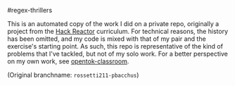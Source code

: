 #regex-thrillers

This is an automated copy of the work I did on a private repo, originally a project from the [Hack Reactor](http://hackreactor.com) curriculum.  For technical reasons, the history has been omitted, and my code is mixed with that of my pair and the exercise's starting point.  As such, this repo is representative of the kind of problems that I've tackled, but not of my solo work.  For a better perspective on my own work, see [opentok-classroom](https://github.com/rossetti211/opentok-classroom).

(Original branchname: `rossetti211-pbacchus`)
